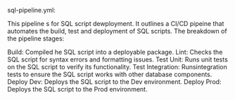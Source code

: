 sql-pipeline.yml:

This pipeline s for SQL script dewployment. 
It outlines a CI/CD pipeine that automates the build, test and deployment of SQL scripts.
The breakdown of the pipeline stages:

Build: Compiled he SQL script into a deployable package.
Lint: Checks the SQL script for syntax errors and formatting issues.
Test Unit: Runs unit tests on the SQL script to verify its functionality.
Test Integration:  Runsintegration tests to ensure the SQL script works with other database components.
Deploy Dev: Deploys the SQL script to the Dev environment. 
Deploy Prod: Deploys the SQL script to the Prod environment. 
